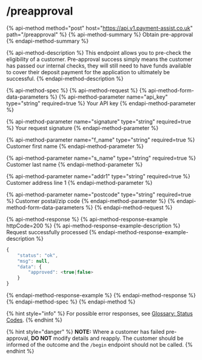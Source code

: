 # /preapproval

{% api-method method="post" host="https://api.v1.payment-assist.co.uk" path="/preapproval" %}
{% api-method-summary %}
Obtain pre-approval
{% endapi-method-summary %}

{% api-method-description %}
This endpoint allows you to pre-check the eligibility of a customer. Pre-approval success simply means the customer has passed our internal checks, they will still need to have funds available to cover their deposit payment for the application to ultimately be successful.
{% endapi-method-description %}

{% api-method-spec %}
{% api-method-request %}
{% api-method-form-data-parameters %}
{% api-method-parameter name="api\_key" type="string" required=true %}
Your API key
{% endapi-method-parameter %}

{% api-method-parameter name="signature" type="string" required=true %}
Your request signature
{% endapi-method-parameter %}

{% api-method-parameter name="f\_name" type="string" required=true %}
Customer first name
{% endapi-method-parameter %}

{% api-method-parameter name="s\_name" type="string" required=true %}
Customer last name
{% endapi-method-parameter %}

{% api-method-parameter name="addr1" type="string" required=true %}
Customer address line 1
{% endapi-method-parameter %}

{% api-method-parameter name="postcode" type="string" required=true %}
Customer postal/zip code
{% endapi-method-parameter %}
{% endapi-method-form-data-parameters %}
{% endapi-method-request %}

{% api-method-response %}
{% api-method-response-example httpCode=200 %}
{% api-method-response-example-description %}
Request successfully processed
{% endapi-method-response-example-description %}

```javascript
{
    "status": "​ok​",
    "msg": null,
    "data": {
        "approved": ​<true|false>
    }
}
```
{% endapi-method-response-example %}
{% endapi-method-response %}
{% endapi-method-spec %}
{% endapi-method %}

{% hint style="info" %}
For possible error responses, see [Glossary: Status Codes](../glossary.md#status-codes).
{% endhint %}

{% hint style="danger" %}
**NOTE:** Where a customer has failed pre-approval, **DO​ NOT**​ modify details and reapply. The customer should be informed of the outcome and the `/begin` endpoint should not be called.
{% endhint %}



